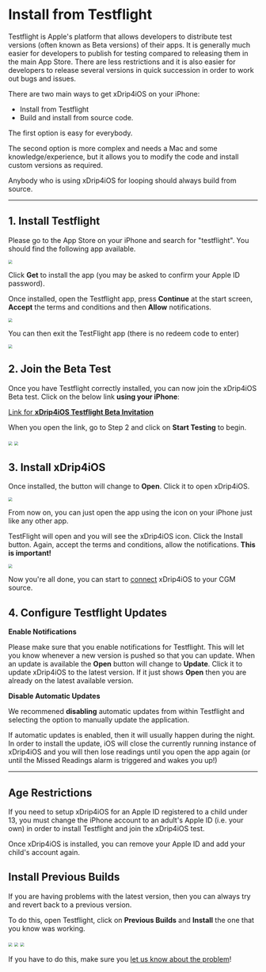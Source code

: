 # Install from Testflight

Testflight is Apple's platform that allows developers to distribute test versions (often known as Beta versions) of their apps. It is generally much easier for developers to publish for testing compared to releasing them in the main App Store. There are less restrictions and it is also easier for developers to release several versions in quick succession in order to work out bugs and issues.

There are two main ways to get xDrip4iOS on your iPhone:

- Install from Testflight
- Build and install from source code.

The first option is easy for everybody. 

The second option is more complex and needs a Mac and some knowledge/experience, but it allows you to modify the code and install custom versions as required.

Anybody who is using xDrip4iOS for looping should always build from source.
</br>
___
## 1. Install Testflight

Please go to the App Store on your iPhone and search for "testflight". You should find the following app available.

<img src="../TestFlight01.png" style="zoom:50%;" />

Click **Get** to install the app (you may be asked to confirm your Apple ID password).

Once installed, open the Testflight app, press **Continue** at the start screen, **Accept** the terms and conditions and then **Allow** notifications.

<img src="../TestFlight06.png" style="zoom:50%;" />

You can then exit the TestFlight app (there is no redeem code to enter)

<img src="../TestFlight02.png" style="zoom:50%;" />

</br>

## 2. Join the Beta Test

Once you have Testflight correctly installed, you can now join the xDrip4iOS Beta test. Click on the below link **using your iPhone**:

[Link for **xDrip4iOS Testflight Beta Invitation**](https://testflight.apple.com/join/dn0HF8ky)

When you open the link, go to Step 2 and click on **Start Testing** to begin.

<img src="../TestFlight03.png" style="zoom:50%;" />

<img src="../TestFlight04.png" style="zoom:50%;" />

</br>

## 3. Install xDrip4iOS

Once installed, the button will change to **Open**. Click it to open xDrip4iOS.

<img src="../TestFlight05.png" style="zoom:50%;" />

From now on, you can just open the app using the icon on your iPhone just like any other app.

TestFlight will open and you will see the xDrip4iOS icon. Click the Install button. Again, accept the terms and conditions, allow the notifications. **This is important!**

<img src="../TestFlight07.png" style="zoom:50%;" />

Now you're all done, you can start to [connect](../connect/index.md) xDrip4iOS to your CGM source.
</br>

## 4. Configure Testflight Updates

**Enable Notifications**

Please make sure that you enable notifications for Testflight. This will let you know whenever a new version is pushed so that you can update. When an update is available the **Open** button will change to **Update**. Click it to update xDrip4iOS to the latest version. If it just shows **Open** then you are already on the latest available version.

**Disable Automatic Updates**

We recommened **disabling** automatic updates from within Testflight and selecting the option to manually update the application.

If automatic updates is enabled, then it will usually happen during the night. In order to install the update, iOS will close the currently running instance of xDrip4iOS and you will then lose readings until you open the app again (or until the Missed Readings alarm is triggered and wakes you up!)
</br>
___
## Age Restrictions

If you need to setup xDrip4iOS for an Apple ID registered to a child under 13, you must change the iPhone account to an adult's Apple ID (i.e. your own) in order to install Testflight and join the xDrip4iOS test.

Once xDrip4iOS is installed, you can remove your Apple ID and add your child's account again.
</br>

## Install Previous Builds

If you are having problems with the latest version, then you can always try and revert back to a previous version.

To do this, open Testflight, click on **Previous Builds** and **Install** the one that you know was working. 

<img src="../TestFlight08.png" style="zoom:50%;" />

<img src="../TestFlight09.png" style="zoom:50%;" />

<img src="../TestFlight10.png" style="zoom:50%;" />

If you have to do this, make sure you [let us know about the problem](../troubleshoot/reporting_issues.md)!

